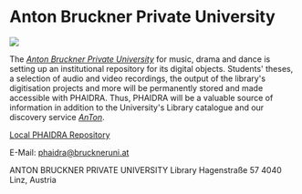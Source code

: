 # Anton Bruckner Private University

![](/assets/img/partner_logos/ABPU_Logo.jpg)

The *[Anton Bruckner Private University](https://www.bruckneruni.at/)* for music, drama and dance is setting up an institutional repository for its digital objects. Students' theses, a selection of audio and video recordings, the output of the library's digitisation projects and more will be permanently stored and made accessible with PHAIDRA. Thus, PHAIDRA will be a valuable source of information in addition to the University's Library catalogue and our discovery service *[AnTon](https://phaidra.bruckneruni.at/)*.

[Local PHAIDRA Repository](https://phaidra.bruckneruni.at/) 

E-Mail: <phaidra@bruckneruni.at>

ANTON BRUCKNER PRIVATE UNIVERSITY
Library
Hagenstraße 57
4040 Linz, Austria

